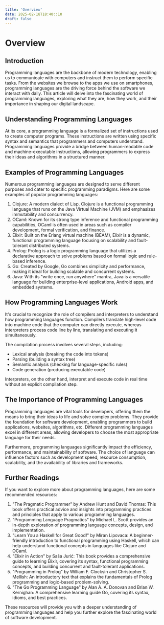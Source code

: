 ```yaml
---
title: 'Overview'
date: 2025-02-18T18:40::10
draft: false
---
```


# Overview

## Introduction

Programming languages are the backbone of modern technology, enabling us to communicate with computers and instruct them to perform specific tasks. From the websites we browse to the apps we use on smartphones, programming languages are the driving force behind the software we interact with daily. This article will delve into the fascinating world of programming languages, exploring what they are, how they work, and their importance in shaping our digital landscape.

## Understanding Programming Languages

At its core, a programming language is a formalized set of instructions used to create computer programs. These instructions are written using specific syntax and semantics that programmers and computers understand. Programming languages provide a bridge between human-readable code and machine-executable instructions, allowing programmers to express their ideas and algorithms in a structured manner.

## Examples of Programming Languages

Numerous programming languages are designed to serve different purposes and cater to specific programming paradigms. Here are some examples of popular programming languages:

1. Clojure: A modern dialect of Lisp, Clojure is a functional programming language that runs on the Java Virtual Machine (JVM) and emphasizes immutability and concurrency.
2. OCaml: Known for its strong type inference and functional programming capabilities, OCaml is often used in areas such as compiler development, formal verification, and finance.
3. Elixir: Built on the Erlang virtual machine (BEAM), Elixir is a dynamic, functional programming language focusing on scalability and fault-tolerant distributed systems.
4. Prolog: Prolog is a logic programming language that utilizes a declarative approach to solve problems based on formal logic and rule-based inference.
5. Go: Created by Google, Go combines simplicity and performance, making it ideal for building scalable and concurrent systems.
6. Java: With its "write once, run anywhere" mantra, Java is a versatile language for building enterprise-level applications, Android apps, and embedded systems.

## How Programming Languages Work

It's crucial to recognize the role of compilers and interpreters to understand how programming languages function. Compilers translate high-level code into machine code that the computer can directly execute, whereas interpreters process code line by line, translating and executing it simultaneously.

The compilation process involves several steps, including:

- Lexical analysis (breaking the code into tokens)
- Parsing (building a syntax tree)
- Semantic analysis (checking for language-specific rules)
- Code generation (producing executable code)

Interpreters, on the other hand, interpret and execute code in real time without an explicit compilation step.

## The Importance of Programming Languages

Programming languages are vital tools for developers, offering them the means to bring their ideas to life and solve complex problems. They provide the foundation for software development, enabling programmers to build applications, websites, algorithms, etc. Different programming languages excel in different areas, allowing developers to choose the most appropriate language for their needs.

Furthermore, programming languages significantly impact the efficiency, performance, and maintainability of software. The choice of language can influence factors such as development speed, resource consumption, scalability, and the availability of libraries and frameworks.

## Further Readings

If you want to explore more about programming languages, here are some recommended resources:

1. "The Pragmatic Programmer" by Andrew Hunt and David Thomas: This book offers practical advice and insights into programming practices and principles that apply to various programming languages.
2. "Programming Language Pragmatics" by Michael L. Scott provides an in-depth exploration of programming language concepts, design, and implementation.
3. "Learn You a Haskell for Great Good!" by Miran Lipovaca: A beginner-friendly introduction to functional programming using Haskell, which can help understand functional concepts in languages like Clojure and OCaml.
4. "Elixir in Action" by Saša Jurić: This book provides a comprehensive guide to learning Elixir, covering its syntax, functional programming concepts, and building concurrent and fault-tolerant applications.
5. "Programming in Prolog" by William F. Clocksin and Christopher S. Mellish: An introductory text that explains the fundamentals of Prolog programming and logic-based problem-solving.
6. "The Go Programming Language" by Alan A. A. Donovan and Brian W. Kernighan: A comprehensive learning guide Go, covering its syntax, idioms, and best practices.

These resources will provide you with a deeper understanding of programming languages and help you further explore the fascinating world of software development.
